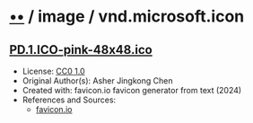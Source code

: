 # [••](../../../../README.md) / image / vnd.microsoft.icon

## [PD.1.ICO-pink-48x48.ico](../files/PD.1.ICO-pink-48x48.ico)

- License: [CC0 1.0](./LICENSE.1.txt)
- Original Author(s): Asher Jingkong Chen
- Created with: favicon.io favicon generator from text (2024)
- References and Sources:
  - [favicon.io](https://favicon.io/favicon-generator/)
